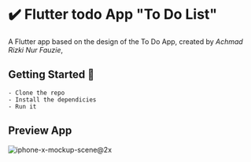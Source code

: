 # ✔️ Flutter todo App "To Do List"

A Flutter app based on the design of the To Do App, created by *Achmad Rizki Nur Fauzie*, 
## Getting Started 🚀

```shell
- Clone the repo
- Install the dependicies
- Run it
```

## Preview App
![iphone-x-mockup-scene@2x](https://user-images.githubusercontent.com/75843138/103450700-8b6b7400-4cec-11eb-8ba8-bc92f2efae75.png)
